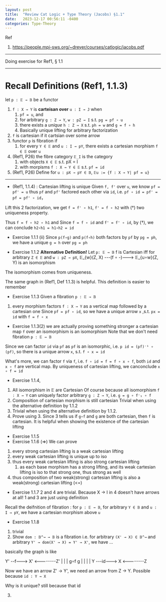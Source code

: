 ```yaml
---
layout: post
title:  "Review Cat Logic + Type Theory (Jacobs) §1.1"
date:   2023-12-17 00:56:11 -0400
categories: Type-Theory
---
```


Ref
1. https://people.mpi-sws.org/~dreyer/courses/catlogic/jacobs.pdf

***
Doing exercise for Ref1, § 1.1


***
# Recall Definitions (Ref1, 1.1.3)
let `p : 𝔼 → 𝔹` be a functor
1. `f : X → Y` is **carteisan over** `u : I → J` when
   1. `pf = u`, and
   2. for arbitrary `g : Z → Y`, `w : pZ → I` s.t. `pg = pf ∘ u`
   3. there exists a *unique* `h : Z → X` s.t. `ph = w` and `g = f ∘ h`
   4. Basically unique lifting for arbitrary factorization
2. `f` is cartesian if it cartsian over some arrow
3. functor `p` is fibration if 
   1. for every `Y ∈ 𝔼` and `u : I → pY`, there exists a cartesian morphism `f ∈ 𝔼` over `u`
4. (Ref1, P26) the fibre category `𝔼_I` is the category
   1. with objects `X ∈ 𝔼` s.t. pX = I
   2. with morpisms `f : X → Y ∈ 𝔼` s.t. `pf = id`
5. (Ref1, P26) Define for `u : pX → pY ∈ 𝔹`, `𝔼u := {f : X → Y| pf = u}`

***

* (Ref1, 1.1.4) : Cartesian lifting is unique
Given `f, f'` over `u`, we know `pf = pf' = u` thus `pf` and `pf'` factored each other  via `id`, i.e.
`pf ∘ id = pf' = pf = pf' ∘ id`，

Lift this 2 factorization, we get `f = f' ∘ h1`, `f' = f ∘ h2` with (†) two uniqueness property.

Thus `f = f ∘ h2 ∘ h1` and 
Since `f = f ∘ id` and `f' = f' ∘ id`, by (†), we can conclude `h2∘h1 = h1∘h2 = id`

* Exercise 1.1.1 (ii)
Since `p(f∘g)` and `p(f∘h)` both factors by `pf` by `pg = ph`, we have a unique `g = h` over `pg = ph`

* Exercise 1.1.2 **Alternative Definition!**
Let `p: 𝔼 → 𝔹`
f is Cartesian iff 
for arbitrary `Z ∈ 𝔼` and `w : pZ → pX`, 𝔼_{w}(Z, X) ---(f ∘ -)---> 𝔼_{u∘w}(Z, Y) is an isomorphism

The isomorphism comes from uniqueness.

The same graph in (Ref1, Def 1.1.3) is helpful. This definition is easier to remember



* Exercise 1.1.3
Given a fibration `p : 𝔼 → 𝔹`
1. every morphism factors `f : X → Y` as a vertical map followed by a cartesian one
Since `pf = pf ∘ id`, so we have a unique arrow `x` ,s.t. `px = id` with `f = f ∘ x`

* Exercise 1.1.3(2) 
we are actually proving something stronger
a cartesian map `f` over an isomorphism is an isomorphism
Note that we don't need fibration `p : 𝔼 → 𝔹`

Since we can factor `id` via `pf` as `pf` is an isomorphic, i.e. `p id = (pf)⁻¹ ∘ (pf)`, so there is a unique arrow
`x`, s.t. `f ∘ x = id`

What's more, we can factor `f` via `f`, i.e. `f ∘ id = f = f ∘ x ∘ f`, both `id` and `x ∘ f` are vertical map. By uniqueness of cartesian lifting, we canconclude `x ∘ f = id`

* Exercise 1.1.4, 
<!-- * For a fibration `p : 𝔼 → 𝔹` -->
1. All isomorphism in 𝔼 are Cartesian
Of course because all isomorphism `f : X → Y` can uniquely factor arbitrary `g : Z → Y`, i.e. `g = g ∘ f⁻₁ ∘ f` 
2. Composition of cartesian morphism is still cartesian
Trivial when using the alternative definition by 1.1.2
3. Trivial when using the alternative definition by 1.1.2.
4. Prove using 3. Since 3 tells us if `g∘f` and `g` are both cartesian, then `f` is cartesian. It is helpful when showing the existence of the cartesian lifting

* Exercise 1.1.5
* Exercise 1.1.6
(=>) We can prove
1. every strong cartesian lifting is a weak cartesian lifting
2. every weak cartesian lifting is unique up to iso
3. thus every weak cartesian lifting is also strong cartesian lifting 
   1. as each base morphism has a strong lifting, and its weak cartesian lifting is iso to that strong one, thus strong as well
4. thus composition of two weak(strong) cartesian lifting is also a weak(strong) cartesian lifting
(<=)

* Exercise 1.1.7
2 and 4 are trivial. Because X → I in 4 doesn't have arrows at all!
1 and 3 are just using definition

Recall the deifnition of fibration : for `p : 𝔼 → 𝔹`, for arbitrary `Y ∈ 𝔹` and `u : I → pY`, we have a cartesian morphism above `u`

* Exercise 1.1.8
1. trivial
2. Show `dom : 𝔹^→ → 𝔹` is a fibration
i.e. for arbitrary `(X' → X) ∈ 𝔹^→` and arbitrary `Y' → dom(X' → X) = Y' → X'`, we have ...

basically the graph is like 

Y' --f---> X' <--------Z'
|          |           |
g∘f        g           |
|          |           |
Y ---id---> X  <--------Z

Now we have an arrow Z' → Y', we need an arrow from Z → Y. Possible because `id : Y → X`

Why is it unique? still because that id

3. 